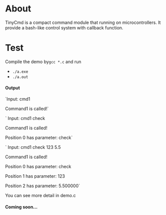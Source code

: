 # About
TinyCmd is a compact command module that running on microcontrollers. It provide a bash-like control system with callback function.



# Test

Compile the demo  by`gcc *.c` and run

- `./a.exe`
- `./a.out`



#### Output

`Input: cmd1

Command1 is called!`

`
Input: cmd1 check

Command1 is called!

Position 0 has parameter: check`

`
Input: cmd1 check 123 5.5

Command1 is called!

Position 0 has parameter: check

Position 1 has parameter: 123

Position 2 has parameter: 5.500000`



You can see more detail in demo.c



#### Coming soon...
